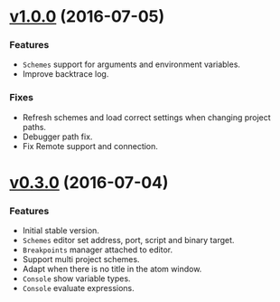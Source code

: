 # [v1.0.0](https://github.com/willyelm/atom-bugs/releases/tag/v0.3.0) (2016-07-05)

### Features

* `Schemes` support for arguments and environment variables.
* Improve backtrace log.

### Fixes

* Refresh schemes and load correct settings when changing project paths.
* Debugger path fix.
* Fix Remote support and connection.

# [v0.3.0](https://github.com/willyelm/atom-bugs/releases/tag/v0.3.0) (2016-07-04)

### Features

* Initial stable version.
* `Schemes` editor set address, port, script and binary target.
* `Breakpoints` manager attached to editor.
* Support multi project schemes.
* Adapt when there is no title in the atom window.
* `Console` show variable types.
* `Console` evaluate expressions.
